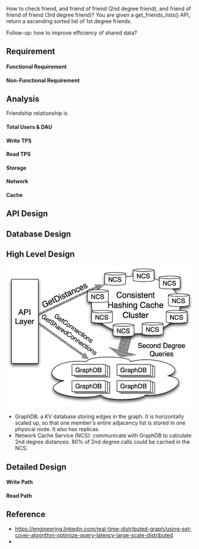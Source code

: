 How to check friend, and friend of friend (2nd degree friend), and friend of friend of friend (3rd degree friend)? 
You are given a get_friends_lists() API, return a ascending sorted list of 1st degree friends.

Follow-up: how to improve efficiency of shared data?

## Requirement

#### Functional Requirement

#### Non-Functional Requirement

## Analysis

Friendship relationship is 

#### Total Users & DAU

#### Write TPS

#### Read TPS

#### Storage

#### Network

#### Cache

## API Design

## Database Design

## High Level Design

![GraphArchitectureDiagram.png](pic/GraphArchitectureDiagram.png)

* GraphDB: a KV database storing edges in the graph. It is horizontally scaled up, so that one member's entire adjacency list is stored in one physical node. It also has replicas.
* Network Cache Service (NCS): communicate with GraphDB to calculate 2nd degree distances. 80% of 2nd degree calls could be cached in the NCS.



## Detailed Design

#### Write Path

#### Read Path




## Reference
* https://engineering.linkedin.com/real-time-distributed-graph/using-set-cover-algorithm-optimize-query-latency-large-scale-distributed
* 
